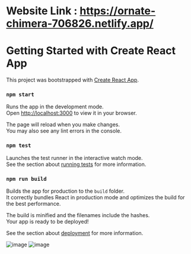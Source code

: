 # Website Link : https://ornate-chimera-706826.netlify.app/

# Getting Started with Create React App

This project was bootstrapped with [Create React App](https://github.com/facebook/create-react-app).

### `npm start`

Runs the app in the development mode.\
Open [http://localhost:3000](http://localhost:3000) to view it in your browser.

The page will reload when you make changes.\
You may also see any lint errors in the console.

### `npm test`

Launches the test runner in the interactive watch mode.\
See the section about [running tests](https://facebook.github.io/create-react-app/docs/running-tests) for more information.

### `npm run build`

Builds the app for production to the `build` folder.\
It correctly bundles React in production mode and optimizes the build for the best performance.

The build is minified and the filenames include the hashes.\
Your app is ready to be deployed!

See the section about [deployment](https://facebook.github.io/create-react-app/docs/deployment) for more information.

![image](https://user-images.githubusercontent.com/53505130/202918654-a7d8b6ac-f003-4077-9b1f-d47b6e497d6d.png)
![image](https://user-images.githubusercontent.com/53505130/202918702-0f6cdc99-0bb6-4eac-b75f-a51ff6d507f3.png)
